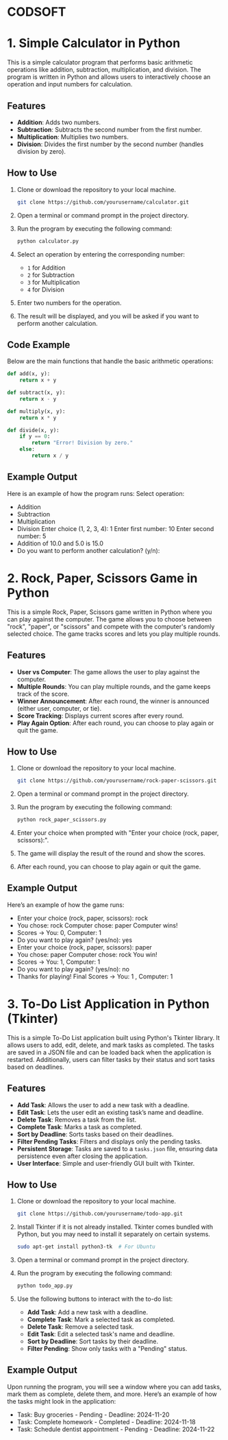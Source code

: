 # CODSOFT
# 1. Simple Calculator in Python

This is a simple calculator program that performs basic arithmetic operations like addition, subtraction, multiplication, and division. The program is written in Python and allows users to interactively choose an operation and input numbers for calculation.

## Features

- **Addition**: Adds two numbers.
- **Subtraction**: Subtracts the second number from the first number.
- **Multiplication**: Multiplies two numbers.
- **Division**: Divides the first number by the second number (handles division by zero).

## How to Use

1. Clone or download the repository to your local machine.

    ```bash
    git clone https://github.com/yourusername/calculator.git
    ```

2. Open a terminal or command prompt in the project directory.

3. Run the program by executing the following command:

    ```bash
    python calculator.py
    ```

4. Select an operation by entering the corresponding number:
   - `1` for Addition
   - `2` for Subtraction
   - `3` for Multiplication
   - `4` for Division

5. Enter two numbers for the operation.

6. The result will be displayed, and you will be asked if you want to perform another calculation.

## Code Example

Below are the main functions that handle the basic arithmetic operations:

```python
def add(x, y):
    return x + y

def subtract(x, y):
    return x - y

def multiply(x, y):
    return x * y

def divide(x, y):
    if y == 0:
        return "Error! Division by zero."
    else:
        return x / y
```
## Example Output
Here is an example of how the program runs:
Select operation:

- Addition
- Subtraction
- Multiplication
- Division Enter choice (1, 2, 3, 4): 1 Enter first number: 10 Enter second number: 5
- Addition of 10.0 and 5.0 is 15.0
- Do you want to perform another calculation? (y/n): 


# 2. Rock, Paper, Scissors Game in Python

This is a simple Rock, Paper, Scissors game written in Python where you can play against the computer. The game allows you to choose between "rock", "paper", or "scissors" and compete with the computer's randomly selected choice. The game tracks scores and lets you play multiple rounds.

## Features

- **User vs Computer**: The game allows the user to play against the computer.
- **Multiple Rounds**: You can play multiple rounds, and the game keeps track of the score.
- **Winner Announcement**: After each round, the winner is announced (either user, computer, or tie).
- **Score Tracking**: Displays current scores after every round.
- **Play Again Option**: After each round, you can choose to play again or quit the game.

## How to Use

1. Clone or download the repository to your local machine.

    ```bash
    git clone https://github.com/yourusername/rock-paper-scissors.git
    ```

2. Open a terminal or command prompt in the project directory.

3. Run the program by executing the following command:

    ```bash
    python rock_paper_scissors.py
    ```

4. Enter your choice when prompted with "Enter your choice (rock, paper, scissors):".

5. The game will display the result of the round and show the scores.

6. After each round, you can choose to play again or quit the game.

## Example Output

Here’s an example of how the game runs:
- Enter your choice (rock, paper, scissors): rock
- You chose: rock Computer chose: paper Computer wins!
- Scores -> You: 0, Computer: 1
- Do you want to play again? (yes/no): yes
- Enter your choice (rock, paper, scissors): paper
- You chose: paper Computer chose: rock You win!
- Scores -> You: 1, Computer: 1
- Do you want to play again? (yes/no): no
- Thanks for playing! Final Scores -> You: 1 , Computer: 1

# 3. To-Do List Application in Python (Tkinter)

This is a simple To-Do List application built using Python's Tkinter library. It allows users to add, edit, delete, and mark tasks as completed. The tasks are saved in a JSON file and can be loaded back when the application is restarted. Additionally, users can filter tasks by their status and sort tasks based on deadlines.

## Features

- **Add Task**: Allows the user to add a new task with a deadline.
- **Edit Task**: Lets the user edit an existing task’s name and deadline.
- **Delete Task**: Removes a task from the list.
- **Complete Task**: Marks a task as completed.
- **Sort by Deadline**: Sorts tasks based on their deadlines.
- **Filter Pending Tasks**: Filters and displays only the pending tasks.
- **Persistent Storage**: Tasks are saved to a `tasks.json` file, ensuring data persistence even after closing the application.
- **User Interface**: Simple and user-friendly GUI built with Tkinter.

## How to Use

1. Clone or download the repository to your local machine.

    ```bash
    git clone https://github.com/yourusername/todo-app.git
    ```

2. Install Tkinter if it is not already installed. Tkinter comes bundled with Python, but you may need to install it separately on certain systems.

    ```bash
    sudo apt-get install python3-tk  # For Ubuntu
    ```

3. Open a terminal or command prompt in the project directory.

4. Run the program by executing the following command:

    ```bash
    python todo_app.py
    ```

5. Use the following buttons to interact with the to-do list:
    - **Add Task**: Add a new task with a deadline.
    - **Complete Task**: Mark a selected task as completed.
    - **Delete Task**: Remove a selected task.
    - **Edit Task**: Edit a selected task's name and deadline.
    - **Sort by Deadline**: Sort tasks by their deadline.
    - **Filter Pending**: Show only tasks with a "Pending" status.

## Example Output

Upon running the program, you will see a window where you can add tasks, mark them as complete, delete them, and more. Here’s an example of how the tasks might look in the application:
- Task: Buy groceries - Pending - Deadline: 2024-11-20 
- Task: Complete homework - Completed - Deadline: 2024-11-18
- Task: Schedule dentist appointment - Pending - Deadline: 2024-11-22
